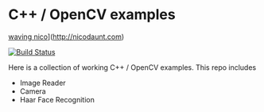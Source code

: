 # C++ / OpenCV examples

[waving nico](https://imgur.com/5SntCvz.gif)](http://nicodaunt.com)

[![Build Status](https://travis-ci.org/joemccann/dillinger.svg?branch=master)](https://travis-ci.org/joemccann/dillinger)

Here is a collection of working C++ / OpenCV examples. This repo includes

  - Image Reader
  - Camera
  - Haar Face Recognition
